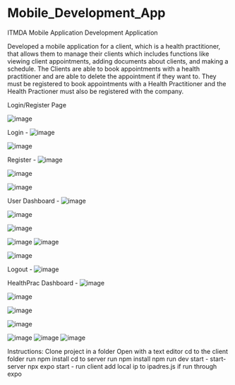 # Mobile_Development_App
ITMDA Mobile Application Development Application

Developed a mobile application for a client, which is a health practitioner, that allows them to manage their clients which includes functions like viewing client appointments, adding documents about clients, and making a schedule. The Clients are able to book appointments with a health practitioner and are able to delete the appointment if they want to. They must be registered to book appointments with a Health Practitioner and the Health Practioner must also be registered with the company.


Login/Register Page

![image](https://github.com/gustavvdwalt17/Mobile_Development_App/assets/99323516/6b8f0a3d-91a5-401f-bc72-80f16a5f2318)


Login - 
![image](https://github.com/gustavvdwalt17/Mobile_Development_App/assets/99323516/92f4a708-33a7-457c-af78-906d9fdc0fc6)



![image](https://github.com/gustavvdwalt17/Mobile_Development_App/assets/99323516/c416c3d9-2824-41ac-aeac-8e1f127fa1af)



Register - 
![image](https://github.com/gustavvdwalt17/Mobile_Development_App/assets/99323516/4cd5dd67-40b9-45a8-b3a3-16d80f4b18d8)

![image](https://github.com/gustavvdwalt17/Mobile_Development_App/assets/99323516/4c412791-8b2e-4bbc-a18d-eb1fa23da833)

![image](https://github.com/gustavvdwalt17/Mobile_Development_App/assets/99323516/fd073d9b-cba1-4304-aa81-e455df32d6d6)


User Dashboard - 
![image](https://github.com/gustavvdwalt17/Mobile_Development_App/assets/99323516/ae895fcc-ce8d-4c82-9168-7a525d67d27b)

![image](https://github.com/gustavvdwalt17/Mobile_Development_App/assets/99323516/b820081f-27d6-48ed-8fb8-a0cb9248f6e6)

![image](https://github.com/gustavvdwalt17/Mobile_Development_App/assets/99323516/115db104-2186-4c2b-9d63-fef74a46fe82)

![image](https://github.com/gustavvdwalt17/Mobile_Development_App/assets/99323516/a2969046-ac13-459c-9074-74c1a727f053)
![image](https://github.com/gustavvdwalt17/Mobile_Development_App/assets/99323516/d4668fd1-7e7b-42d3-a19e-d4aa22519378)

![image](https://github.com/gustavvdwalt17/Mobile_Development_App/assets/99323516/755f4c17-3e97-4594-848e-594ab2697dd8)


Logout - 
![image](https://github.com/gustavvdwalt17/Mobile_Development_App/assets/99323516/e9be37f5-f632-4fc9-85e1-4c4336b2ce22)



HealthPrac Dashboard - 
![image](https://github.com/gustavvdwalt17/Mobile_Development_App/assets/99323516/cc944b45-9653-4305-868c-be2150f2fddb)

![image](https://github.com/gustavvdwalt17/Mobile_Development_App/assets/99323516/a6b05283-93bf-49a8-b848-eab9eb855853)

![image](https://github.com/gustavvdwalt17/Mobile_Development_App/assets/99323516/5511669c-dadd-445d-b72f-24597a57d2c9)

![image](https://github.com/gustavvdwalt17/Mobile_Development_App/assets/99323516/664924ed-784a-4df5-bdab-78b0cd70e3aa)

![image](https://github.com/gustavvdwalt17/Mobile_Development_App/assets/99323516/616c6f38-76d7-4010-95a3-55249adfef7b)
![image](https://github.com/gustavvdwalt17/Mobile_Development_App/assets/99323516/3f9090c8-6e2a-49e7-af3b-0db7db217c09)
![image](https://github.com/gustavvdwalt17/Mobile_Development_App/assets/99323516/370b0a8d-cfcd-4a62-9222-6a826bf6c7f6)



Instructions:
Clone project in a folder
Open with a text editor
cd to the client folder
run npm install
cd to server
run npm install
npm run dev start - start-server
npx expo start - run client
add local ip to ipadres.js if run through expo


